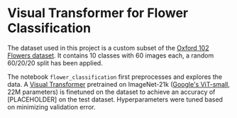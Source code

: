 # Visual Transformer for Flower Classification

The dataset used in this project is a custom subset of the [Oxford 102 Flowers dataset](https://paperswithcode.com/dataset/oxford-102-flower). It contains 10 classes with 60 images each, a random 60/20/20 split has been applied.

The notebook `flower_classification` first preprocesses and explores the data. A [Visual Transformer](https://arxiv.org/abs/2010.11929) pretrained on ImageNet-21k ([Google's ViT-small](https://github.com/google-research/vision_transformer?tab=readme-ov-file#available-vit-models), 22M parameters) is finetuned on the dataset to achieve an accuracy of [PLACEHOLDER] on the test dataset. Hyperparameters were tuned based on minimizing validation error.